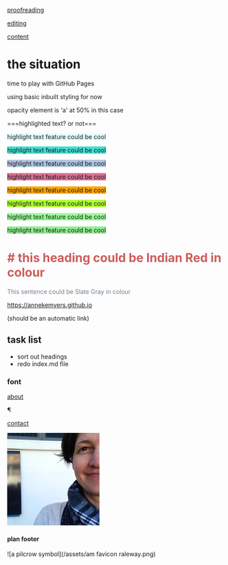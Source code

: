[proofreading](/proofreading.html)

[editing](/editing.html)

[content](/content.html)


# the situation

time to play with GitHub Pages

using basic inbuilt styling for now

<body style="background-color:hsla(RGB(32, 178, 170, 0.5);">opacity element is 'a' at 50% in this case</body>

===highlighted text? or not===

<span style="background-color: lightcyan">highlight text feature could be cool</span>


<span style="background-color: turquoise">highlight text feature could be cool</span>

<span style="background-color: lightsteelblue">highlight text feature could be cool</span>

<span style="background-color: palevioletred">highlight text feature could be cool</span>

<span style="background-color: orange">highlight text feature could be cool</span>

<span style="background-color: greenyellow">highlight text feature could be cool</span>

<span style="background-color: palegreen">highlight text feature could be cool</span>

<span style="background-color: lightgreen">highlight text feature could be cool</span>


<body>
  <h1 style="color:IndianRed"># this heading could be Indian Red in colour</h1>

<p style="color:SlateGray">This sentence could be Slate Gray in colour</p>
</body>

https://annekemyers.github.io

(should be an automatic link)

## task list

- sort out headings
- redo index.md file

### font

[about](/about.md)

¶

[contact](/contact.md)

![profile pic of Anneke](/assets/am-profile-pic.jpg)

#### plan footer

![a pilcrow symbol](/assets/am favicon raleway.png)

